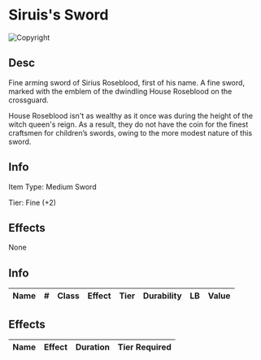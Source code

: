 # Siruis's Sword

![Copyright](Siruis'sSword.png)

## Desc

Fine arming sword of Sirius Roseblood, first of his name. A fine sword, marked with the emblem of the dwindling House Roseblood on the crossguard.

House Roseblood isn't as wealthy as it once was during the height of the witch queen's reign. As a result, they do not have the coin for the finest craftsmen for children’s swords, owing to the more modest nature of this sword.

## Info

Item Type: Medium Sword

Tier: Fine (+2)

## Effects

None


## Info

| Name | # | Class | Effect | Tier | Durability | LB | Value |
| :--: | :-: | :---: | :----: | :--: | :--------: | :-: | :---: |

## Effects

| Name | Effect | Duration | Tier Required |
| :--- | :----: | :------: | :-----------: |
